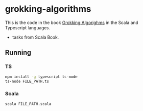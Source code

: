 # grokking-algorithms
This is the code in the book [Grokking Algorighms](https://www.manning.com/books/grokking-algorithms) in the Scala and Typescript languages.

+ tasks from Scala Book.

## Running
### TS

```bash
npm install -g typescript ts-node
ts-node FILE_PATH.ts
```

### Scala

```bash
scala FILE_PATH.scala
```
